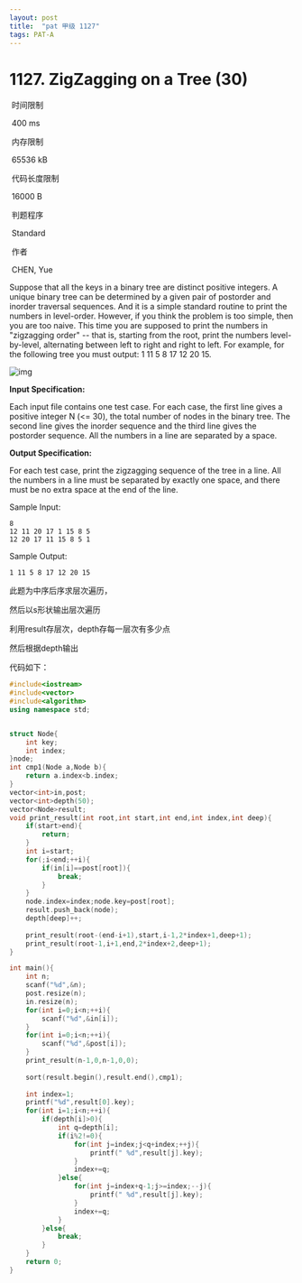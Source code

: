 ```yaml
---
layout: post
title:  "pat 甲级 1127"
tags: PAT-A
---
```

# 1127. ZigZagging on a Tree (30)

​    时间限制  

​    400 ms

​    内存限制  

​    65536 kB

​    代码长度限制  

​    16000 B

​      判题程序    

​      Standard    

​      作者    

​      CHEN, Yue

Suppose that all the keys in a binary tree are distinct positive integers.  A unique binary tree can be determined by a given pair of postorder and inorder traversal sequences.  And it is a simple standard routine to print the numbers in level-order.  However, if you think the problem is too simple, then you are too naive.  This time you are supposed to print the numbers in "zigzagging order" -- that is, starting from the root, print the numbers level-by-level, alternating between left to right and right to left.  For example, for the following tree you must output: 1 11 5 8 17 12 20 15.

![img](https://www.patest.cn/upload/nc_ol5xekjcdy4.jpg)

**Input Specification:**

Each input file contains one test case.  For each case, the first line gives a positive integer N (<= 30), the total number of nodes in the binary tree.  The second line gives the inorder sequence and the third line gives the postorder sequence.  All the numbers in a line are separated by a space.

**Output Specification:**

For each test case, print the zigzagging sequence of the tree in a line.  All the numbers in a line must be separated by exactly one space, and there must be no extra space at the end of the line.

Sample Input:

```
8
12 11 20 17 1 15 8 5
12 20 17 11 15 8 5 1

```

Sample Output:

```
1 11 5 8 17 12 20 15
```

此题为中序后序求层次遍历，

然后以s形状输出层次遍历

利用result存层次，depth存每一层次有多少点

然后根据depth输出

代码如下：

```c++
#include<iostream>
#include<vector>
#include<algorithm>
using namespace std;


struct Node{
	int key;
	int index;
}node;
int cmp1(Node a,Node b){
	return a.index<b.index;
}
vector<int>in,post;
vector<int>depth(50);
vector<Node>result;
void print_result(int root,int start,int end,int index,int deep){
	if(start>end){
		return;
	}
	int i=start;
	for(;i<end;++i){
		if(in[i]==post[root]){
			break;
		}
	}
	node.index=index;node.key=post[root];
	result.push_back(node);
	depth[deep]++;
	
	print_result(root-(end-i+1),start,i-1,2*index+1,deep+1);
	print_result(root-1,i+1,end,2*index+2,deep+1);
}

int main(){
	int n;
	scanf("%d",&n);
	post.resize(n);
	in.resize(n);
	for(int i=0;i<n;++i){
		scanf("%d",&in[i]);
	}
	for(int i=0;i<n;++i){
		scanf("%d",&post[i]);
	}
	print_result(n-1,0,n-1,0,0);
	
	sort(result.begin(),result.end(),cmp1);
	
	int index=1;
	printf("%d",result[0].key);
	for(int i=1;i<n;++i){
		if(depth[i]>0){
			int q=depth[i];
			if(i%2!=0){
				for(int j=index;j<q+index;++j){
					printf(" %d",result[j].key);
				}
				index+=q;
			}else{
				for(int j=index+q-1;j>=index;--j){
					printf(" %d",result[j].key);
				}
				index+=q;
			}
		}else{
			break;
		}
	}
	return 0;
}
```

